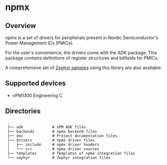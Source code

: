 # npmx
## Overview
npmx is a set of drivers for peripherals present in Nordic Semiconductor's Power Management ICs (PMICs).

For the user's convenience, the drivers come with the ADK package. This package contains definitions of register structures and bitfields for PMICs.

A comprehensive set of [Zephyr samples](https://github.com/NordicSemiconductor/npmx-zephyr) using this library are also available.

## Supported devices

* nPM1300 Engineering C

## Directories
```
 .
 ├── adk             # nPM ADK files
 ├── backends        # npmx backend files
 ├── doc             # Project documentation files
 ├── drivers         # npmx driver files
 │   ├── include     # npmx driver headers
 │   └── src         # npmx driver sources
 ├── templates       # Templates of npmx integration files
 └── zephyr          # Zephyr integration files
```
